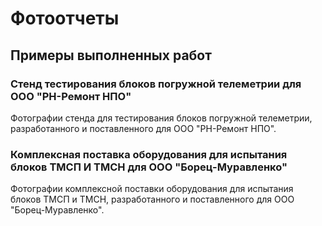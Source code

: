# Фотоотчеты

## Примеры выполненных работ

### Стенд тестирования блоков погружной телеметрии для ООО "РН-Ремонт НПО"

Фотографии стенда для тестирования блоков погружной телеметрии, разработанного и поставленного для ООО "РН-Ремонт НПО".

### Комплексная поставка оборудования для испытания блоков ТМСП И ТМСН для ООО "Борец-Муравленко"

Фотографии комплексной поставки оборудования для испытания блоков ТМСП и ТМСН, разработанного и поставленного для ООО "Борец-Муравленко".
